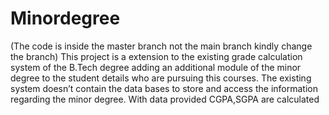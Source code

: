 # Minordegree
(The code is inside the master branch not the main branch kindly change the branch)
This project is a extension to the existing grade calculation system of the B.Tech degree adding an additional module of the minor degree to the student details who are pursuing this courses. The existing system doesn’t contain the data bases to store and access the information regarding the minor degree. With data provided CGPA,SGPA are calculated
